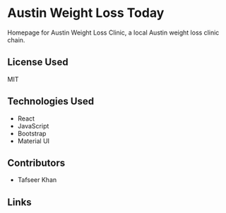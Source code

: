 # Austin Weight Loss Today

Homepage for Austin Weight Loss Clinic, a local Austin weight loss clinic chain. 

## License Used

MIT

## Technologies Used

* React
* JavaScript
* Bootstrap
* Material UI


## Contributors

* Tafseer Khan

## Links
